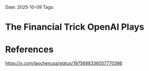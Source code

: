 Date: 2025-10-09
Tags: 

# The Financial Trick OpenAI Plays

# References
https://x.com/laochenusa/status/1975688336057770386